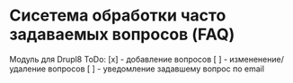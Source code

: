 # Сисетема обработки часто задаваемых вопросов (FAQ)
Модуль для Drupl8
ToDo:
[x] - добавление вопросов
[ ] - измененение/удаление вопросов
[ ] - уведомление задавшему вопрос по email
